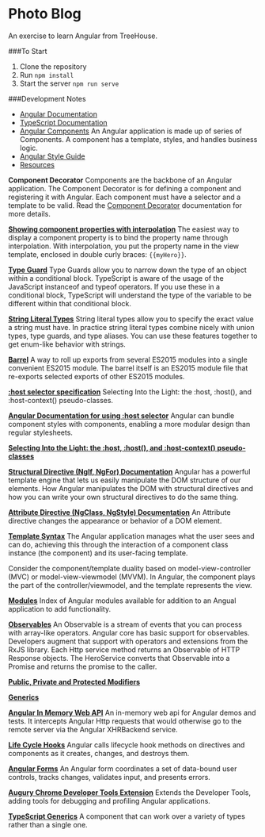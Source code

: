 # Photo Blog
An exercise to learn Angular from TreeHouse.

###To Start

1. Clone the repository
2. Run `npm install`
3. Start the server `npm run serve`


###Development Notes

- [Angular Documentation](https://angular.io/docs/ts/latest)
- [TypeScript Documentation](http://www.typescriptlang.org/docs/tutorial.html)
- [Angular Components]()
An Angular application is made up of series of Components. A component has a template, styles, and handles business
logic.
- [Angular Style Guide](https://angular.io/docs/ts/latest/guide/style-guide.html)
- [Resources](https://angular.io/resources/)

**Component Decorator**
Components are the backbone of an Angular application. The Component Decorator is for defining a component and
registering it with Angular. Each component must have a selector and a template to be valid. Read the [Component 
Decorator](https://angular.io/docs/ts/latest/api/core/index/Component-decorator.html) documentation for more details.

**[Showing component properties with interpolation](https://angular.io/docs/ts/latest/guide/displaying-data.html#!#interpolation)**
The easiest way to display a component property is to bind the property name through interpolation. With interpolation,
you put the property name in the view template, enclosed in double curly braces: `{{myHero}}`.

**[Type Guard](https://basarat.gitbooks.io/typescript/content/docs/types/typeGuard.html)**
Type Guards allow you to narrow down the type of an object within a conditional block. TypeScript is aware of the usage
of the JavaScript instanceof and typeof operators. If you use these in a conditional block, TypeScript will understand
the type of the variable to be different within that conditional block.

**[String Literal Types](http://www.typescriptlang.org/docs/handbook/advanced-types.html#string-literal-types)**
String literal types allow you to specify the exact value a string must have. In practice string literal types combine
nicely with union types, type guards, and type aliases. You can use these features together to get enum-like behavior
with strings.

**[Barrel](https://angular.io/docs/ts/latest/guide/glossary.html#!#barrel)**
A way to roll up exports from several ES2015 modules into a single convenient ES2015 module. The barrel itself is an
ES2015 module file that re-exports selected exports of other ES2015 modules.

**[:host selector specification](https://www.w3.org/TR/css-scoping-1/#host-selector)**
Selecting Into the Light: the :host, :host(), and :host-context() pseudo-classes.

**[Angular Documentation for using :host selector](https://angular.io/docs/ts/latest/guide/component-styles.html#!#sts=:host)**
Angular can bundle component styles with components, enabling a more modular design than regular stylesheets.

**[Selecting Into the Light: the :host, :host(), and :host-context() pseudo-classes](https://www.w3.org/TR/css-scoping-1/#host-selector)**

**[Structural Directive (NgIf, NgFor) Documentation](https://angular.io/docs/ts/latest/guide/structural-directives.html)**
Angular has a powerful template engine that lets us easily manipulate the DOM structure of our elements. How Angular
manipulates the DOM with structural directives and how you can write your own structural directives to do the same
thing.

**[Attribute Directive (NgClass, NgStyle) Documentation](https://angular.io/docs/ts/latest/guide/attribute-directives.html)**
An Attribute directive changes the appearance or behavior of a DOM element.

**[Template Syntax](https://angular.io/docs/ts/latest/guide/template-syntax.html)**
The Angular application manages what the user sees and can do, achieving this through the interaction of a component
class instance (the component) and its user-facing template.

Consider the component/template duality based on model-view-controller (MVC) or model-view-viewmodel (MVVM). In Angular,
the component plays the part of the controller/viewmodel, and the template represents the view.

**[Modules](https://angular.io/docs/ts/latest/api/#!?query=module)**
Index of Angular modules available for addition to an Angual application to add functionality.

**[Observables](https://angular.io/docs/ts/latest/tutorial/toh-pt6.html#!#observables)**
An Observable is a stream of events that you can process with array-like operators. Angular core has basic support for
observables. Developers augment that support with operators and extensions from the RxJS library. Each Http service
method returns an Observable of HTTP Response objects. The HeroService converts that Observable into a Promise and
returns the promise to the caller.

**[Public, Private and Protected Modifiers](http://www.typescriptlang.org/docs/handbook/classes.html#public-private-and-protected-modifiers)**

**[Generics](https://www.typescriptlang.org/docs/handbook/generics.html)**

**[Angular In Memory Web API](https://github.com/angular/in-memory-web-api)**
An in-memory web api for Angular demos and tests. It intercepts Angular Http requests that would otherwise go to the 
remote server via the Angular XHRBackend service.

**[Life Cycle Hooks](https://angular.io/docs/ts/latest/guide/lifecycle-hooks.html)**
Angular calls lifecycle hook methods on directives and components as it creates, changes, and destroys them.

**[Angular Forms](https://angular.io/docs/ts/latest/guide/forms.html)**
An Angular form coordinates a set of data-bound user controls, tracks changes, validates input, and presents errors.

**[Augury Chrome Developer Tools Extension](https://chrome.google.com/webstore/detail/augury/elgalmkoelokbchhkhacckoklkejnhcd)**
Extends the Developer Tools, adding tools for debugging and profiling Angular applications.

**[TypeScript Generics](https://www.typescriptlang.org/docs/handbook/generics.html)**
A component that can work over a variety of types rather than a single one.
